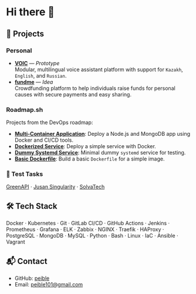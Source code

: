 # Hi there 👋
## 📂 Projects
### Personal  
- **[VOIC](https://gitlab.com/voic)** — *Prototype*  
  Modular, multilingual voice assistant platform with support for `Kazakh`, `English`, and `Russian`.
- **[fundme](https://github.com/peible/fundme)** — *Idea*  
  Crowdfunding platform to help individuals raise funds for personal causes with secure payments and easy sharing.
### Roadmap.sh  
Projects from the DevOps roadmap:  
- **[Multi-Container Application](https://github.com/peible/rm-mca)**: Deploy a Node.js and MongoDB app using Docker and CI/CD tools.  
- **[Dockerized Service](https://github.com/peible/rm-dsd)**: Deploy a simple service with Docker.  
- **[Dummy Systemd Service](https://github.com/peible/rm-dss)**: Minimal dummy `systemd` service for testing.  
- **[Basic Dockerfile](https://github.com/peible/rm-bd)**: Build a basic `Dockerfile` for a simple image.
### 🧪 Test Tasks  
[GreenAPI](https://github.com/peible/green-api-task) · [Jusan Singularity](https://github.com/peible/jdo) · [SolvaTech](https://github.com/peible/solva-task)
## 🛠️ Tech Stack  
Docker · Kubernetes · Git  · GitLab CI/CD · GitHub Actions · Jenkins · Prometheus · Grafana · ELK · Zabbix · NGINX · Traefik · HAProxy · PostgreSQL · MongoDB · MySQL · Python · Bash · Linux · IaC · Ansible · Vagrant
## 📬 Contact
- GitHub: [peible](https://github.com/peible)
- Email: peible101@gmail.com
